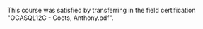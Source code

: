 This course was satisfied by transferring in the field certification "OCASQL12C - Coots, Anthony.pdf".
